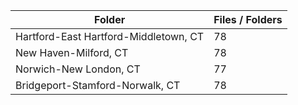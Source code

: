 | Folder                                |   Files / Folders |
|---------------------------------------|-------------------|
| Hartford-East Hartford-Middletown, CT |                78 |
| New Haven-Milford, CT                 |                78 |
| Norwich-New London, CT                |                77 |
| Bridgeport-Stamford-Norwalk, CT       |                78 |